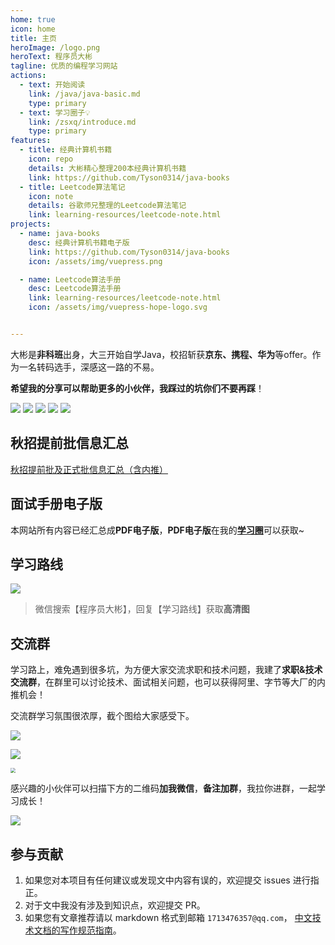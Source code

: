 ```yaml
---
home: true
icon: home
title: 主页
heroImage: /logo.png
heroText: 程序员大彬
tagline: 优质的编程学习网站
actions:
  - text: 开始阅读
    link: /java/java-basic.md
    type: primary
  - text: 学习圈子💡
    link: /zsxq/introduce.md
    type: primary
features:
  - title: 经典计算机书籍
    icon: repo
    details: 大彬精心整理200本经典计算机书籍
    link: https://github.com/Tyson0314/java-books
  - title: Leetcode算法笔记
    icon: note
    details: 谷歌师兄整理的Leetcode算法笔记
    link: learning-resources/leetcode-note.html
projects:
  - name: java-books
    desc: 经典计算机书籍电子版
    link: https://github.com/Tyson0314/java-books
    icon: /assets/img/vuepress.png

  - name: Leetcode算法手册
    desc: Leetcode算法手册
    link: learning-resources/leetcode-note.html
    icon: /assets/img/vuepress-hope-logo.svg


---
```




大彬是**非科班**出身，大三开始自学Java，校招斩获**京东、携程、华为**等offer。作为一名转码选手，深感这一路的不易。

**希望我的分享可以帮助更多的小伙伴，我踩过的坑你们不要再踩**！

[<img src="https://img.shields.io/badge/Wechat-微信交流群-success">](http://img.dabin-coder.cn/image/微信群.png)
[<img src="https://img.shields.io/badge/公众号-程序员大彬-orange">](https://mp.weixin.qq.com/s?__biz=Mzg2OTY1NzY0MQ==&mid=2247488751&idx=1&sn=507e27534b6ea5f4b3771b30e1fcf57e&chksm=ce98e9a9f9ef60bfbf1370899b49181bae5247e5935714f7ad9e3d06c0028a25c0bfc34d4441#rd)
[<img src="https://img.shields.io/badge/哔哩哔哩-我是大彬呀-pink">](https://space.bilibili.com/1729916794)
[<img src="https://img.shields.io/badge/知乎-程序员大彬-blue">](https://www.zhihu.com/people/dai-shu-bin-13)
[<img src="https://img.shields.io/badge/PDF-免费计算机电子书籍-green">](https://github.com/Tyson0314/java-books)

## 秋招提前批信息汇总

[秋招提前批及正式批信息汇总（含内推）](https://docs.qq.com/sheet/DYW9ObnpobXNRTXpq?tab=BB08J2)

## 面试手册电子版

本网站所有内容已经汇总成**PDF电子版**，**PDF电子版**在我的[**学习圈**](zsxq/introduce.md)可以获取~

## 学习路线

![](http://img.dabin-coder.cn/image/20220530232715.png)

> 微信搜索【程序员大彬】，回复【学习路线】获取**高清图**

## 交流群

学习路上，难免遇到很多坑，为方便大家交流求职和技术问题，我建了**求职&技术交流群**，在群里可以讨论技术、面试相关问题，也可以获得阿里、字节等大厂的内推机会！

交流群学习氛围很浓厚，截个图给大家感受下。

<img src="http://img.dabin-coder.cn/image/交流群1.png"  />

![](http://img.dabin-coder.cn/image/交流群2.png)

<img src="http://img.dabin-coder.cn/image/交流群3.png" style="zoom: 50%;" />

感兴趣的小伙伴可以扫描下方的二维码**加我微信**，**备注加群**，我拉你进群，一起学习成长！

![](http://img.dabin-coder.cn/image/微信加群.png)

## 参与贡献

1. 如果您对本项目有任何建议或发现文中内容有误的，欢迎提交 issues 进行指正。
2. 对于文中我没有涉及到知识点，欢迎提交 PR。
3. 如果您有文章推荐请以 markdown 格式到邮箱 `1713476357@qq.com`，
[中文技术文档的写作规范指南](https://github.com/ruanyf/document-style-guide)。
